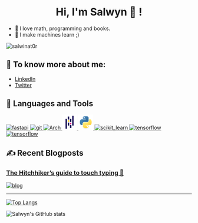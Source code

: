 <h1 align="center">Hi, I'm Salwyn 👋 !</h1>

- 🌱 I love math, programming and books.
- 🤖 I make machines learn ;)

<p align="left"> <img src="https://komarev.com/ghpvc/?username=salwinat0r&label=Profile%20views&color=0e75b6&style=flat" alt="salwinat0r" /> </p>


## 💬 To know more about me:
- [LinkedIn](https://www.linkedin.com/in/salwyn-mathew-4579381b7/)
- [Twitter](https://twitter.com/salwinator_)

## 💼 Languages and Tools
<p align="left"> <a href="https://fastapi.tiangolo.com/" target="_blank" rel="noreferrer"> <img src="https://cdn.worldvectorlogo.com/logos/fastapi-1.svg" alt="fastapi" width="40" height="40"/> </a> <a href="https://git-scm.com/" target="_blank" rel="noreferrer"> <img src="https://www.vectorlogo.zone/logos/git-scm/git-scm-icon.svg" alt="git" width="40" height="40"/> </a> <a href="https://www.archlinux.org/" target="_blank" rel="noreferrer"> <img src="https://upload.wikimedia.org/wikipedia/commons/thumb/a/a5/Archlinux-icon-crystal-64.svg/1200px-Archlinux-icon-crystal-64.svg.png" alt="Arch" width="40" height="40"/> </a><a href="https://pandas.pydata.org/" target="_blank" rel="noreferrer"> <img src="https://raw.githubusercontent.com/devicons/devicon/2ae2a900d2f041da66e950e4d48052658d850630/icons/pandas/pandas-original.svg" alt="pandas" width="40" height="40"/> </a> <a href="https://www.python.org" target="_blank" rel="noreferrer"> <img src="https://raw.githubusercontent.com/devicons/devicon/master/icons/python/python-original.svg" alt="python" width="40" height="40"/> </a> <a href="https://scikit-learn.org/" target="_blank" rel="noreferrer"> <img src="https://upload.wikimedia.org/wikipedia/commons/0/05/Scikit_learn_logo_small.svg" alt="scikit_learn" width="40" height="40"/> <a href="https://www.tensorflow.org" target="_blank" rel="noreferrer"> <img src="https://www.vectorlogo.zone/logos/tensorflow/tensorflow-icon.svg" alt="tensorflow" width="40" height="40"/> </a> <a href="https://keras.io/" target="_blank" rel="noreferrer"> <img src="https://upload.wikimedia.org/wikipedia/commons/thumb/a/ae/Keras_logo.svg/1200px-Keras_logo.svg.png" alt="tensorflow" width="40" height="40"/> </a> </p>

## ✍️ Recent Blogposts
### [The Hitchhiker’s guide to touch typing 🎒](https://salwinat0r.github.io/posts/touchtype/)

<a href="https://salwinat0r.github.io/posts/touchtype/" target="_blank" rel="noreferrer"> <img src="https://i.imgur.com/ca68eHv.png" alt="blog" width="600" height="280"/> </a>

---

[![Top Langs](https://github-readme-stats.vercel.app/api/top-langs/?username=salwinat0r&layout=compact&theme=ocean_dark)](https://github.com/salwinat0r/github-readme-stats)

![Salwyn's GitHub stats](https://github-readme-stats.vercel.app/api?username=salwinat0r&show_icons=true&theme=ocean_dark)
